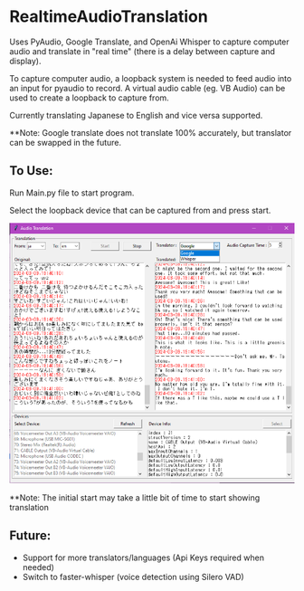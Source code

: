 # RealtimeAudioTranslation
 
Uses PyAudio, Google Translate, and OpenAi Whisper to capture computer audio and translate in "real time" (there is a delay between capture and display).

To capture computer audio, a loopback system is needed to feed audio into an input for pyaudio to record. A virtual audio cable (eg. VB Audio) can be used to create a loopback to capture from.

Currently translating Japanese to English and vice versa supported.

**Note: Google translate does not translate 100% accurately, but translator can be swapped in the future.

To Use:
----
Run Main.py file to start program. 

Select the loopback device that can be captured from and press start.

![alt text](image-2.png)

**Note: The initial start may take a little bit of time to start showing translation


Future:
----
- Support for more translators/languages (Api Keys required when needed)
- Switch to faster-whisper (voice detection using Silero VAD)
